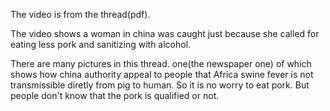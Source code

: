 The video is from the thread(pdf).

The video shows a woman in china was caught just because she called for eating less pork and sanitizing with alcohol.

There are many pictures in this thread. one(the newspaper one) of which shows how china authority appeal to people that Africa swine fever is not transmissible diretly from pig to human. So it is no worry to eat pork. But people don't know that the pork is qualified or not. 